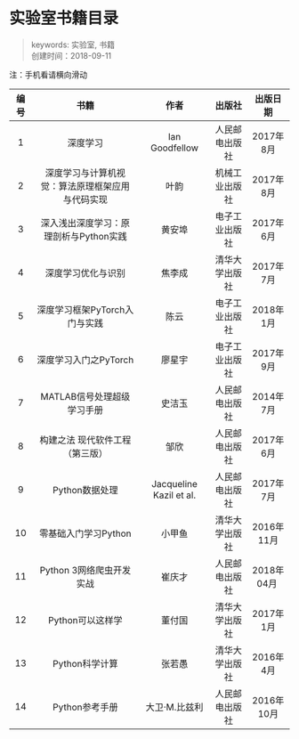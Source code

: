 # 实验室书籍目录
>keywords: 实验室, 书籍  
>创建时间：2018-09-11

注：手机看请横向滑动

| 编号 |    书籍   |  作者  | 出版社 | 出版日期 |
| :---:| :------: | :---: | :----: | :----: |
| 1   | 深度学习 | Ian Goodfellow |  人民邮电出版社 | 2017年8月 |
| 2   | 深度学习与计算机视觉：算法原理框架应用与代码实现 |叶韵 | 机械工业出版社 | 2017年8月 |
| 3   | 深入浅出深度学习：原理剖析与Python实践 | 黄安埠 | 电子工业出版社 | 2017年6月 |
| 4   | 深度学习优化与识别   | 焦李成 | 清华大学出版社 | 2017年7月 |
| 5   | 深度学习框架PyTorch入门与实践 | 陈云 | 电子工业出版社 | 2018年1月 |
| 6   | 深度学习入门之PyTorch | 廖星宇 | 电子工业出版社 | 2017年9月 |
| 7   | MATLAB信号处理超级学习手册 | 史洁玉 | 人民邮电出版社 | 2014年7月 |
| 8   | 构建之法 现代软件工程（第三版）| 邹欣 |  人民邮电出版社| 2017年6月 |
| 9   | Python数据处理 | Jacqueline Kazil et al. | 人民邮电出版社 | 2017年7月 |
| 10  | 零基础入门学习Python      | 小甲鱼	 | 清华大学出版社	| 2016年11月 |  
| 11  | Python 3网络爬虫开发实战  | 崔庆才	 | 人民邮电出版社	| 2018年04月 |
| 12  | Python可以这样学 | 董付国 | 清华大学出版社 | 2017年1月 |
| 13  | Python科学计算  | 张若愚 | 清华大学出版社 | 2016年4月 |
| 14  | Python参考手册  | 大卫·M.比兹利  | 人民邮电出版社 | 2016年10月 |
